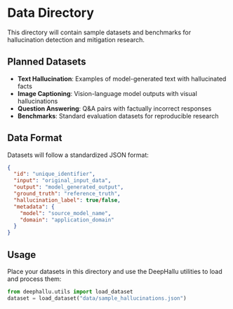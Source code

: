# Data Directory

This directory will contain sample datasets and benchmarks for hallucination detection and mitigation research.

## Planned Datasets

- **Text Hallucination**: Examples of model-generated text with hallucinated facts
- **Image Captioning**: Vision-language model outputs with visual hallucinations
- **Question Answering**: Q&A pairs with factually incorrect responses
- **Benchmarks**: Standard evaluation datasets for reproducible research

## Data Format

Datasets will follow a standardized JSON format:
```json
{
  "id": "unique_identifier",
  "input": "original_input_data", 
  "output": "model_generated_output",
  "ground_truth": "reference_truth",
  "hallucination_label": true/false,
  "metadata": {
    "model": "source_model_name",
    "domain": "application_domain"
  }
}
```

## Usage

Place your datasets in this directory and use the DeepHallu utilities to load and process them:

```python
from deephallu.utils import load_dataset
dataset = load_dataset("data/sample_hallucinations.json")
```
